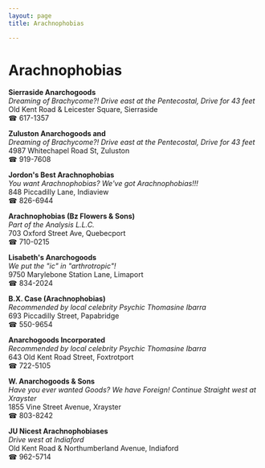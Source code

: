 ```yaml
---
layout: page 
title: Arachnophobias

---
```



# Arachnophobias


 **Sierraside Anarchogoods**  
_Dreaming of Brachycome?! 
Drive east at the Pentecostal, Drive for 43 feet_  
Old Kent Road & Leicester Square, Sierraside  
☎ 617-1357

**Zuluston Anarchogoods and**  
_Dreaming of Brachycome?! 
Drive east at the Pentecostal, Drive for 43 feet_  
4987 Whitechapel Road St, Zuluston  
☎ 919-7608

**Jordon's Best Arachnophobias**  
_You want Arachnophobias? We've got Arachnophobias!!!_  
848 Piccadilly Lane, Indiaview  
☎ 826-6944

**Arachnophobias (Bz Flowers & Sons)**  
_Part of the Analysis L.L.C._  
703 Oxford Street Ave, Quebecport  
☎ 710-0215

**Lisabeth's Anarchogoods**  
_We put the "ic" in "arthrotropic"!_  
9750 Marylebone Station Lane, Limaport  
☎ 834-2024

**B.X. Case (Arachnophobias)**  
_Recommended by local celebrity Psychic Thomasine Ibarra_  
693 Piccadilly Street, Papabridge  
☎ 550-9654

**Anarchogoods Incorporated**  
_Recommended by local celebrity Psychic Thomasine Ibarra_  
643 Old Kent Road Street, Foxtrotport  
☎ 722-5105

**W. Anarchogoods & Sons**  
_Have you ever wanted Goods? We have Foreign! 
Continue Straight west at Xrayster_  
1855 Vine Street Avenue, Xrayster  
☎ 803-8242

**JU Nicest Arachnophobiases**  
_Drive west at Indiaford_  
Old Kent Road & Northumberland Avenue, Indiaford  
☎ 962-5714

